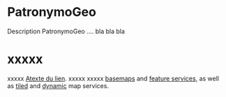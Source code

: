 PatronymoGeo
============

Description PatronymoGeo .... bla bla bla

# xxxxx

xxxxx [Atexte du lien](http://developers.arcgis.com). xxxxx xxxxx  [basemaps](#basemaplayer) and [feature services](#featurelayer), as well as [tiled](#tiledmaplayer) and [dynamic](#dynamicmaplayer) map services.
